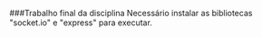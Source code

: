 ###Trabalho final da disciplina
Necessário instalar as bibliotecas "socket.io" e "express" para executar.
